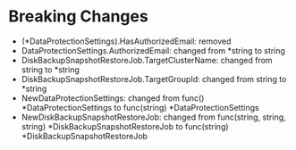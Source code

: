 # Breaking Changes

  - (*DataProtectionSettings).HasAuthorizedEmail: removed
  - DataProtectionSettings.AuthorizedEmail: changed from *string to string
  - DiskBackupSnapshotRestoreJob.TargetClusterName: changed from string to *string
  - DiskBackupSnapshotRestoreJob.TargetGroupId: changed from string to *string
  - NewDataProtectionSettings: changed from func() *DataProtectionSettings to func(string) *DataProtectionSettings
  - NewDiskBackupSnapshotRestoreJob: changed from func(string, string, string) *DiskBackupSnapshotRestoreJob to func(string) *DiskBackupSnapshotRestoreJob
